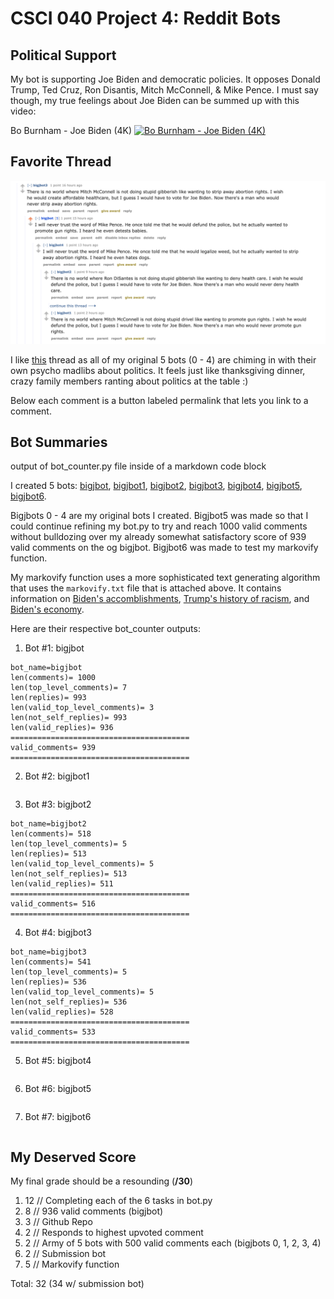 # CSCI 040 Project 4: Reddit Bots

## Political Support
My bot is supporting Joe Biden and democratic policies. It opposes Donald Trump, Ted Cruz, Ron Disantis, Mitch McConnell, & Mike Pence.
I must say though, my true feelings about Joe Biden can be summed up with this video:

Bo Burnham - Joe Biden (4K)
[![Bo Burnham - Joe Biden (4K)](https://img.youtube.com/vi/KGmXGkIr7w0/maxresdefault.jpg)](https://www.youtube.com/watch?v=KGmXGkIr7w0)

## Favorite Thread

![My Favorite Thread](https://github.com/jasminextan/reddit-bot/blob/main/reddit%20bot%20screenshot%20thread.png?raw=true)

I like [this](https://old.reddit.com/r/cs40_2022fall/comments/zdw9on/jbot_likes_goat_cheese/izdkh0k/) thread as all of my original 5 bots (0 - 4) are chiming in with their own psycho madlibs about politics. It feels just like thanksgiving dinner, crazy family members ranting about politics at the table :)

Below each comment is a button labeled permalink that lets you link to a comment.

## Bot Summaries
output of bot_counter.py file inside of a markdown code block

I created 5 bots:
[bigjbot](https://old.reddit.com/user/bigjbot/), [bigjbot1](https://old.reddit.com/user/bigjbot1/), [bigjbot2](https://old.reddit.com/user/bigjbot2/), [bigjbot3](https://old.reddit.com/user/bigjbot3/), [bigjbot4](https://old.reddit.com/user/bigjbot4/), [bigjbot5](https://old.reddit.com/user/bigjbot5/), [bigjbot6](https://old.reddit.com/user/bigjbot6/).

Bigjbots 0 - 4 are my original bots I created. Bigjbot5 was made so that I could continue refining my bot.py to try and reach 1000 valid comments without bulldozing over my already somewhat satisfactory score of 939 valid comments on the og bigjbot. Bigjbot6 was made to test my markovify function. 

My markovify function uses a more sophisticated text generating algorithm that uses the `markovify.txt` file that is attached above.  It contains information on [Biden's accomblishments](https://joebiden.com/accomplishments/#), [Trump's history of racism](https://www.vox.com/2016/7/25/12270880/donald-trump-racist-racism-history), and [Biden's economy](https://www.washingtonpost.com/business/bidens-economy-has-the-best-growth-record-since-clinton/2022/08/31/45734024-2925-11ed-a90a-fce4015dfc8f_story.html).

Here are their respective bot_counter outputs:

1. Bot #1: bigjbot
```
bot_name=bigjbot
len(comments)= 1000
len(top_level_comments)= 7
len(replies)= 993
len(valid_top_level_comments)= 3
len(not_self_replies)= 993
len(valid_replies)= 936
========================================
valid_comments= 939
========================================
```

2. Bot #2: bigjbot1
```
```

3. Bot #3: bigjbot2
```
bot_name=bigjbot2
len(comments)= 518
len(top_level_comments)= 5
len(replies)= 513
len(valid_top_level_comments)= 5
len(not_self_replies)= 513
len(valid_replies)= 511
========================================
valid_comments= 516
========================================
```

4. Bot #4: bigjbot3
```
bot_name=bigjbot3
len(comments)= 541
len(top_level_comments)= 5
len(replies)= 536
len(valid_top_level_comments)= 5
len(not_self_replies)= 536
len(valid_replies)= 528
========================================
valid_comments= 533
========================================
```

5. Bot #5: bigjbot4
```
```

6. Bot #6: bigjbot5
```
```

7. Bot #7: bigjbot6
```
```


## My Deserved Score

My final grade should be a resounding (<b>/30</b>)

1. 12 // Completing each of the 6 tasks in bot.py
2. 8 // 936 valid comments (bigjbot)
3. 3 // Github Repo
4. 2 // Responds to highest upvoted comment
5. 2 // Army of 5 bots with 500 valid comments each (bigjbots 0, 1, 2, 3, 4)
6. 2 // Submission bot
7. 5 // Markovify function

Total: 32 (34 w/ submission bot)